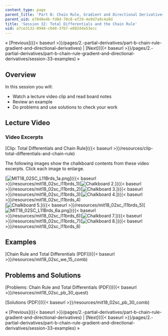 ```yaml
---
content_type: page
parent_title: 'Part B: Chain Rule, Gradient and Directional Derivatives'
parent_uid: e7048e4b-fd0d-70c8-ef29-4e9d7a9c4a9d
title: 'Session 32: Total Differentials and the Chain Rule'
uid: a7ce3132-0948-c640-37b7-e082d4a53ecc
---
```


« [Previous]({{< baseurl >}}/pages/2.-partial-derivatives/part-b-chain-rule-gradient-and-directional-derivatives) | [Next]({{< baseurl >}}/pages/2.-partial-derivatives/part-b-chain-rule-gradient-and-directional-derivatives/session-33-examples) »

Overview
--------

In this session you will:

*   Watch a lecture video clip and read board notes
*   Review an example
*   Do problems and use solutions to check your work

Lecture Video
-------------

### Video Excerpts

[Clip: Total Differentials and Chain Rule]({{< baseurl >}}/resources/clip-total-differentials-and-chain-rule)

The following images show the chalkboard contents from these video excerpts. Click each image to enlarge.

[![MIT18_02SC_L11Brds_1a.png](BASEURL_PLACEHOLDER/resources/mit18_02sc_l11brds_1a)]({{< baseurl >}}/resources/mit18_02sc_l11brds_1)[![Chalkboard 2.](BASEURL_PLACEHOLDER/resources/mit18_02sc_l11brds_2a)]({{< baseurl >}}/resources/mit18_02sc_l11brds_2)[![Chalkboard 3.](BASEURL_PLACEHOLDER/resources/mit18_02sc_l11brds_3a)]({{< baseurl >}}/resources/mit18_02sc_l11brds_3)[![Chalkboard 4.](BASEURL_PLACEHOLDER/resources/mit18_02sc_l11brds_4a)]({{< baseurl >}}/resources/mit18_02sc_l11brds_4)  
[![Chalkboard 5.](BASEURL_PLACEHOLDER/resources/mit18_02sc_l11brds_5a)]({{< baseurl >}}/resources/mit18_02sc_l11brds_5)[![MIT18_02SC_L11Brds_6a.png](BASEURL_PLACEHOLDER/resources/mit18_02sc_l11brds_6a)]({{< baseurl >}}/resources/mit18_02sc_l11brds_6)[![Chalkboard 7.](BASEURL_PLACEHOLDER/resources/mit18_02sc_l11brds_7a)]({{< baseurl >}}/resources/mit18_02sc_l11brds_7)[![Chalkboard 8.](BASEURL_PLACEHOLDER/resources/mit18_02sc_l11brds_8a)]({{< baseurl >}}/resources/mit18_02sc_l11brds_8)

Examples
--------

[Chain Rule and Total Differentials (PDF)]({{< baseurl >}}/resources/mit18_02sc_we_15_comb)

Problems and Solutions
----------------------

[Problems: Chain Rule and Total Differentials (PDF)]({{< baseurl >}}/resources/mit18_02sc_pb_30_quest)

[Solutions (PDF)]({{< baseurl >}}/resources/mit18_02sc_pb_30_comb)

« [Previous]({{< baseurl >}}/pages/2.-partial-derivatives/part-b-chain-rule-gradient-and-directional-derivatives) | [Next]({{< baseurl >}}/pages/2.-partial-derivatives/part-b-chain-rule-gradient-and-directional-derivatives/session-33-examples) »